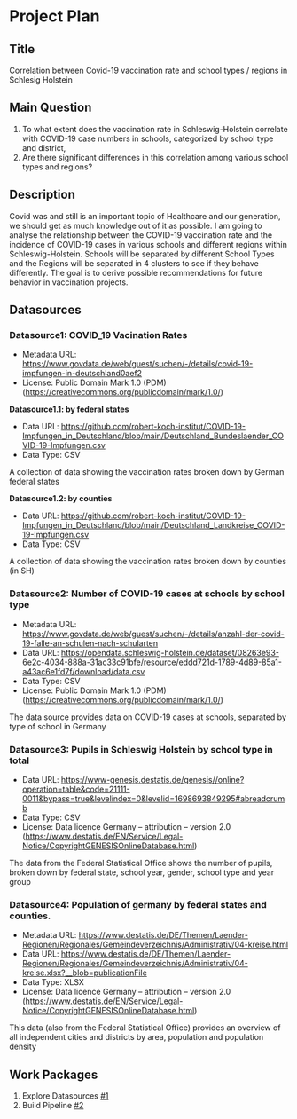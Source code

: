 # Project Plan

## Title
Correlation between Covid-19 vaccination rate and school types / regions in Schlesig Holstein

## Main Question

1. To what extent does the vaccination rate in Schleswig-Holstein correlate with COVID-19 case numbers in schools, categorized by school type and district, 
2. Are there significant differences in this correlation among various school types and regions?

## Description

Covid was and still is an important topic of Healthcare and our generation, we should get as much knowledge out of it as possible. I am going to analyse the relationship between the COVID-19 vaccination rate and the incidence of COVID-19 cases in various schools and different regions within Schleswig-Holstein. Schools will be separated by different School Types and the Regions will be separated in 4 clusters to see if they behave differently. The goal is to derive possible recommendations for future behavior in vaccination projects.

## Datasources

### Datasource1: COVID_19 Vacination Rates 
* Metadata URL: https://www.govdata.de/web/guest/suchen/-/details/covid-19-impfungen-in-deutschland0aef2
* License: Public Domain Mark 1.0 (PDM) (https://creativecommons.org/publicdomain/mark/1.0/)

**Datasource1.1: by federal states**
* Data URL: https://github.com/robert-koch-institut/COVID-19-Impfungen_in_Deutschland/blob/main/Deutschland_Bundeslaender_COVID-19-Impfungen.csv
* Data Type: CSV
 
A collection of data showing the vaccination rates broken down by German federal states


**Datasource1.2: by counties**
* Data URL: https://github.com/robert-koch-institut/COVID-19-Impfungen_in_Deutschland/blob/main/Deutschland_Landkreise_COVID-19-Impfungen.csv
* Data Type: CSV

A collection of data showing the vaccination rates broken down by counties (in SH)


### Datasource2: Number of COVID-19 cases at schools by school type
* Metadata URL: https://www.govdata.de/web/guest/suchen/-/details/anzahl-der-covid-19-falle-an-schulen-nach-schularten
* Data URL: https://opendata.schleswig-holstein.de/dataset/08263e93-6e2c-4034-888a-31ac33c91bfe/resource/eddd721d-1789-4d89-85a1-a43ac6e1fd7f/download/data.csv 
* Data Type: CSV
* License: Public Domain Mark 1.0 (PDM) (https://creativecommons.org/publicdomain/mark/1.0/)

The data source provides data on COVID-19 cases at schools, separated by type of school in Germany


### Datasource3: Pupils in Schleswig Holstein by school type in total
* Data URL: https://www-genesis.destatis.de/genesis//online?operation=table&code=21111-0011&bypass=true&levelindex=0&levelid=1698693849295#abreadcrumb
* Data Type: CSV
* License: Data licence Germany – attribution – version 2.0 (https://www.destatis.de/EN/Service/Legal-Notice/CopyrightGENESISOnlineDatabase.html)

The data from the Federal Statistical Office shows the number of pupils, broken down by federal state, school year, gender, school type and year group


### Datasource4: Population of germany by federal states and counties.
* Metadata URL: https://www.destatis.de/DE/Themen/Laender-Regionen/Regionales/Gemeindeverzeichnis/Administrativ/04-kreise.html
* Data URL: https://www.destatis.de/DE/Themen/Laender-Regionen/Regionales/Gemeindeverzeichnis/Administrativ/04-kreise.xlsx?__blob=publicationFile
* Data Type: XLSX
* License: Data licence Germany – attribution – version 2.0 (https://www.destatis.de/EN/Service/Legal-Notice/CopyrightGENESISOnlineDatabase.html)

This data (also from the Federal Statistical Office) provides an overview of all independent cities and districts by area, population and population density


## Work Packages

1. Explore Datasources [#1][i1]
2. Build Pipeline [#2][i2]

[i1]: https://github.com/JanBaumgart/Jan_MADE/issues/1
[i2]: https://github.com/JanBaumgart/Jan_MADE/issues/2
